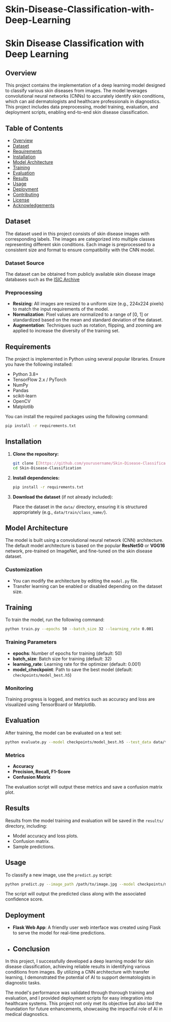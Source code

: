 # Skin-Disease-Classification-with-Deep-Learning
# Skin Disease Classification with Deep Learning

## Overview

This project contains the implementation of a deep learning model designed to classify various skin diseases from images. The model leverages convolutional neural networks (CNNs) to accurately identify skin conditions, which can aid dermatologists and healthcare professionals in diagnostics. This project includes data preprocessing, model training, evaluation, and deployment scripts, enabling end-to-end skin disease classification.

## Table of Contents

- [Overview](#overview)
- [Dataset](#dataset)
- [Requirements](#requirements)
- [Installation](#installation)
- [Model Architecture](#model-architecture)
- [Training](#training)
- [Evaluation](#evaluation)
- [Results](#results)
- [Usage](#usage)
- [Deployment](#deployment)
- [Contributing](#contributing)
- [License](#license)
- [Acknowledgements](#acknowledgements)

## Dataset

The dataset used in this project consists of skin disease images with corresponding labels. The images are categorized into multiple classes representing different skin conditions. Each image is preprocessed to a consistent size and format to ensure compatibility with the CNN model.

### Dataset Source

The dataset can be obtained from publicly available skin disease image databases such as the [ISIC Archive](https://www.isic-archive.com/)

### Preprocessing

- **Resizing**: All images are resized to a uniform size (e.g., 224x224 pixels) to match the input requirements of the model.
- **Normalization**: Pixel values are normalized to a range of [0, 1] or standardized based on the mean and standard deviation of the dataset.
- **Augmentation**: Techniques such as rotation, flipping, and zooming are applied to increase the diversity of the training set.

## Requirements

The project is implemented in Python using several popular libraries. Ensure you have the following installed:

- Python 3.8+
- TensorFlow 2.x / PyTorch
- NumPy
- Pandas
- scikit-learn
- OpenCV
- Matplotlib

You can install the required packages using the following command:

```bash
pip install -r requirements.txt
```

## Installation

1. **Clone the repository:**

    ```bash
    git clone [[https://github.com/yourusername/Skin-Disease-Classification.git](https://github.com/abrahamoaks/Skin-Disease-Classification-with-Deep-Learning)](https://github.com/abrahamoaks/Skin-Disease-Classification-with-Deep-Learning)
    cd Skin-Disease-Classification
    ```

2. **Install dependencies:**

    ```bash
    pip install -r requirements.txt
    ```

3. **Download the dataset** (if not already included):

   Place the dataset in the `data/` directory, ensuring it is structured appropriately (e.g., `data/train/class_name/`).

## Model Architecture

The model is built using a convolutional neural network (CNN) architecture. The default model architecture is based on the popular **ResNet50** or **VGG16** network, pre-trained on ImageNet, and fine-tuned on the skin disease dataset.

### Customization

- You can modify the architecture by editing the `model.py` file.
- Transfer learning can be enabled or disabled depending on the dataset size.

## Training

To train the model, run the following command:

```bash
python train.py --epochs 50 --batch_size 32 --learning_rate 0.001
```

### Training Parameters

- **epochs**: Number of epochs for training (default: 50)
- **batch_size**: Batch size for training (default: 32)
- **learning_rate**: Learning rate for the optimizer (default: 0.001)
- **model_checkpoint**: Path to save the best model (default: `checkpoints/model_best.h5`)

### Monitoring

Training progress is logged, and metrics such as accuracy and loss are visualized using TensorBoard or Matplotlib.

## Evaluation

After training, the model can be evaluated on a test set:

```bash
python evaluate.py --model checkpoints/model_best.h5 --test_data data/test/
```

### Metrics

- **Accuracy**
- **Precision, Recall, F1-Score**
- **Confusion Matrix**

The evaluation script will output these metrics and save a confusion matrix plot.

## Results

Results from the model training and evaluation will be saved in the `results/` directory, including:

- Model accuracy and loss plots.
- Confusion matrix.
- Sample predictions.

## Usage

To classify a new image, use the `predict.py` script:

```bash
python predict.py --image_path /path/to/image.jpg --model checkpoints/model_best.h5
```

The script will output the predicted class along with the associated confidence score.

## Deployment
- **Flask Web App**: A friendly user web interface was created using Flask to serve the model for real-time predictions.

- ## Conclusion
In this project, I successfully developed a deep learning model for skin disease classification, achieving reliable results in identifying various conditions from images. By utilizing a CNN architecture with transfer learning, I demonstrated the potential of AI to support dermatologists in diagnostic tasks.

The model's performance was validated through thorough training and evaluation, and I provided deployment scripts for easy integration into healthcare systems. This project not only met its objective but also laid the foundation for future enhancements, showcasing the impactful role of AI in medical diagnostics.
